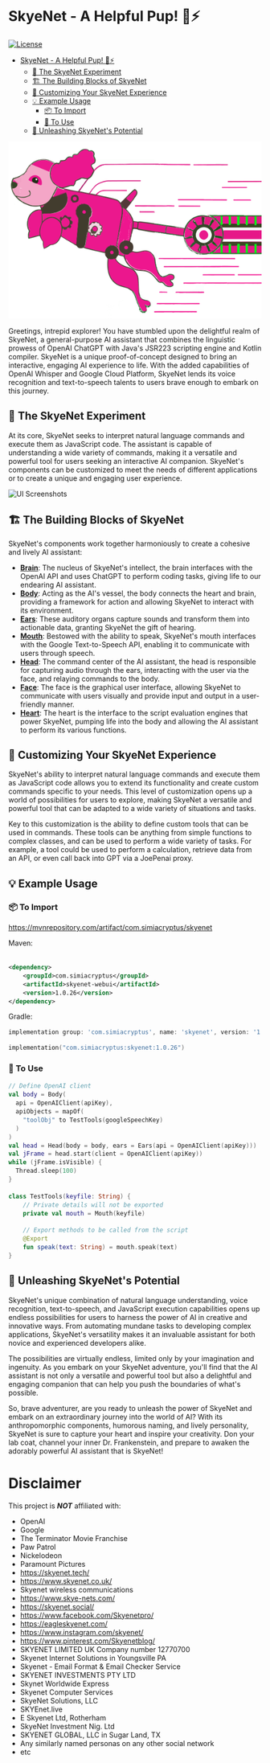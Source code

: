 # SkyeNet - A Helpful Pup! 🐾⚡

[![License](https://img.shields.io/badge/License-Apache%202.0-blue.svg)](https://www.apache.org/licenses/LICENSE-2.0)

<!-- TOC -->

* [SkyeNet - A Helpful Pup! 🐾⚡](#skyenet---a-helpful-pup-)
    * [🧪 The SkyeNet Experiment](#-the-skyenet-experiment)
    * [🏗️ The Building Blocks of SkyeNet](#-the-building-blocks-of-skyenet)
    * [🎨 Customizing Your SkyeNet Experience](#-customizing-your-skyenet-experience)
    * [💡 Example Usage](#-example-usage)
        * [📦 To Import](#-to-import)
        * [🌟 To Use](#-to-use)
    * [🚀 Unleashing SkyeNet's Potential](#-unleashing-skyenets-potential)

<!-- TOC -->

![SkyeNet](skyenet.svg)

Greetings, intrepid explorer! You have stumbled upon the delightful realm of SkyeNet, a general-purpose AI assistant
that combines the linguistic prowess of OpenAI ChatGPT with Java's JSR223 scripting engine and Kotlin compiler. SkyeNet
is a unique proof-of-concept designed to bring an interactive, engaging AI experience to life. With the added
capabilities of OpenAI Whisper and Google Cloud Platform, SkyeNet lends its voice recognition and text-to-speech talents
to users brave enough to embark on this journey.

## 🧪 The SkyeNet Experiment

At its core, SkyeNet seeks to interpret natural language commands and execute them as JavaScript code. The assistant is
capable of understanding a wide variety of commands, making it a versatile and powerful tool for users seeking an
interactive AI companion. SkyeNet's components can be customized to meet the needs of different applications or to
create a unique and engaging user experience.

![UI Screenshots](ui_screenshot.png)

## 🏗️ The Building Blocks of SkyeNet

SkyeNet's components work together harmoniously to create a cohesive and lively AI assistant:

* **[Brain](src/main/kotlin/com/simiacryptus/skyenet/Brain.kt)**: The nucleus of SkyeNet's intellect, the brain
  interfaces with the OpenAI API and uses ChatGPT to perform coding tasks, giving life to our endearing AI assistant.
* **[Body](src/main/kotlin/com/simiacryptus/skyenet/Body.kt)**: Acting as the AI's vessel, the body connects the heart
  and brain, providing a framework for action and allowing SkyeNet to interact with its environment.
* **[Ears](src/main/kotlin/com/simiacryptus/skyenet/Ears.kt)**: These auditory organs capture sounds and transform them
  into actionable data, granting SkyeNet the gift of hearing.
* **[Mouth](src/main/kotlin/com/simiacryptus/skyenet/Mouth.kt)**: Bestowed with the ability to speak, SkyeNet's mouth
  interfaces with the Google Text-to-Speech API, enabling it to communicate with users through speech.
* **[Head](src/main/kotlin/com/simiacryptus/skyenet/Head.kt)**: The command center of the AI assistant, the head is
  responsible for capturing audio through the ears, interacting with the user via the face, and relaying commands to the
  body.
* **[Face](src/main/kotlin/com/simiacryptus/skyenet/Face.kt)**: The face is the graphical user interface, allowing
  SkyeNet to communicate with users visually and provide input and output in a user-friendly manner.
* **[Heart](src/main/kotlin/com/simiacryptus/skyenet/Heart.kt)**: The heart is the interface to the script evaluation
  engines that power SkyeNet, pumping life into the body and allowing the AI assistant to perform its various functions.

## 🎨 Customizing Your SkyeNet Experience

SkyeNet's ability to interpret natural language commands and execute them as JavaScript code allows you to
extend its functionality and create custom commands specific to your needs. This level of customization opens up a world
of possibilities for users to explore, making SkyeNet a versatile and powerful tool that can be adapted to a wide
variety of situations and tasks.

Key to this customization is the ability to define custom tools that can be used in commands. These tools can be
anything from simple functions to complex classes, and can be used to perform a wide variety of tasks. For example, a
tool could be used to perform a calculation, retrieve data from an API, or even call back into GPT via a JoePenai proxy.

## 💡 Example Usage

### 📦 To Import

https://mvnrepository.com/artifact/com.simiacryptus/skyenet

Maven:

```xml

<dependency>
    <groupId>com.simiacryptus</groupId>
    <artifactId>skyenet-webui</artifactId>
    <version>1.0.26</version>
</dependency>
```

Gradle:

```groovy
implementation group: 'com.simiacryptus', name: 'skyenet', version: '1.0.26'
```

```kotlin
implementation("com.simiacryptus:skyenet:1.0.26")
```

### 🌟 To Use

```kotlin
// Define OpenAI client
val body = Body(
  api = OpenAIClient(apiKey),
  apiObjects = mapOf(
    "toolObj" to TestTools(googleSpeechKey)
  )
)
val head = Head(body = body, ears = Ears(api = OpenAIClient(apiKey)))
val jFrame = head.start(client = OpenAIClient(apiKey))
while (jFrame.isVisible) {
  Thread.sleep(100)
}

class TestTools(keyfile: String) {
    // Private details will not be exported
    private val mouth = Mouth(keyfile)

    // Export methods to be called from the script
    @Export
    fun speak(text: String) = mouth.speak(text)
}
```

## 🚀 Unleashing SkyeNet's Potential

SkyeNet's unique combination of natural language understanding, voice recognition, text-to-speech, and JavaScript
execution capabilities opens up endless possibilities for users to harness the power of AI in creative and innovative
ways. From automating mundane tasks to developing complex applications, SkyeNet's versatility makes it an invaluable
assistant for both novice and experienced developers alike.

The possibilities are virtually endless, limited only by your imagination and ingenuity. As you embark on your SkyeNet
adventure, you'll find that the AI assistant is not only a versatile and powerful tool but also a delightful and
engaging companion that can help you push the boundaries of what's possible.

So, brave adventurer, are you ready to unleash the power of SkyeNet and embark on an extraordinary journey into the
world of AI? With its anthropomorphic components, humorous naming, and lively personality, SkyeNet is sure to capture
your heart and inspire your creativity. Don your lab coat, channel your inner Dr. Frankenstein, and prepare to awaken
the adorably powerful AI assistant that is SkyeNet!

# Disclaimer

This project is **_NOT_** affiliated with:

- OpenAI
- Google
- The Terminator Movie Franchise
- Paw Patrol
- Nickelodeon
- Paramount Pictures
- https://skyenet.tech/
- https://www.skyenet.co.uk/
- Skyenet wireless communications
- https://www.skye-nets.com/
- https://skyenet.social/
- https://www.facebook.com/Skyenetpro/
- https://eagleskyenet.com/
- https://www.instagram.com/skyenet/
- https://www.pinterest.com/Skyenetblog/
- SKYENET LIMITED UK Company number 12770700
- Skyenet Internet Solutions in Youngsville PA
- Skyenet - Email Format & Email Checker Service
- SKYENET INVESTMENTS PTY LTD
- Skynet Worldwide Express
- Skyenet Computer Services
- SkyeNet Solutions, LLC
- SKYEnet.live
- E Skyenet Ltd, Rotherham
- SkyeNet Investment Nig. Ltd
- SKYENET GLOBAL, LLC in Sugar Land, TX
- Any similarly named personas on any other social network
- etc
